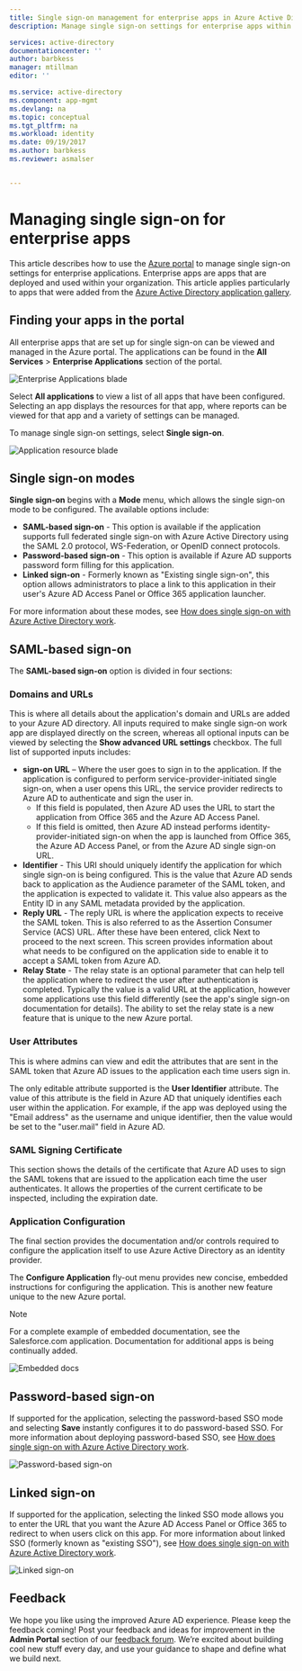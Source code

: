 ```yaml
---
title: Single sign-on management for enterprise apps in Azure Active Directory | Microsoft Docs
description: Manage single sign-on settings for enterprise apps within your organization from Azure Active Directory application gallery

services: active-directory
documentationcenter: ''
author: barbkess
manager: mtillman
editor: ''

ms.service: active-directory
ms.component: app-mgmt
ms.devlang: na
ms.topic: conceptual
ms.tgt_pltfrm: na
ms.workload: identity
ms.date: 09/19/2017
ms.author: barbkess
ms.reviewer: asmalser


---
```

# Managing single sign-on for enterprise apps

This article describes how to use the [Azure portal](https://portal.azure.com) to manage single sign-on settings for enterprise applications. Enterprise apps are apps that are deployed and used within your organization. This article applies particularly to apps that were added from the [Azure Active Directory application gallery](what-is-single-sign-on.md#get-started-with-the-azure-ad-application-gallery). 

## Finding your apps in the portal
All enterprise apps that are set up for single sign-on can be viewed and managed in the Azure portal. The applications can be found in the **All Services** &gt; **Enterprise Applications** section of the portal. 

![Enterprise Applications blade](./media/configure-single-sign-on-portal/enterprise-apps-blade.png)

Select **All applications** to view a list of all apps that have been configured. Selecting an app displays the resources for that app, where reports can be viewed for that app and a variety of settings can be managed.

To manage single sign-on settings, select **Single sign-on**.

![Application resource blade](./media/configure-single-sign-on-portal/enterprise-apps-sso-blade.png)

## Single sign-on modes
**Single sign-on** begins with a **Mode** menu, which allows the single sign-on mode to be configured. The available options include:

* **SAML-based sign-on** - This option is available if the application supports full federated single sign-on with Azure Active Directory using the SAML 2.0 protocol, WS-Federation, or OpenID connect protocols.
* **Password-based sign-on** - This option is available if Azure AD supports password form filling for this application.
* **Linked sign-on** - Formerly known as "Existing single sign-on", this option allows administrators to place a link to this application in their user's Azure AD Access Panel or Office 365 application launcher.

For more information about these modes, see [How does single sign-on with Azure Active Directory work](what-is-single-sign-on.md#how-does-single-sign-on-with-azure-active-directory-work).

## SAML-based sign-on
The **SAML-based sign-on** option is divided in four sections:

### Domains and URLs
This is where all details about the application's domain and URLs are added to your Azure AD directory. All inputs required to make single sign-on work app are displayed directly on the screen, whereas all optional inputs can be viewed by selecting the **Show advanced URL settings** checkbox. The full list of supported inputs includes:

* **sign-on URL** – Where the user goes to sign in to the application. If the application is configured to perform service-provider-initiated single sign-on, when a user opens this URL, the service provider redirects to Azure AD to authenticate and sign the user in. 
  * If this field is populated, then Azure AD uses the URL to start the application from Office 365 and the Azure AD Access Panel.
  * If this field is omitted, then Azure AD instead performs identity-provider-initiated sign-on when the app is launched from Office 365, the Azure AD Access Panel, or from the Azure AD single sign-on URL.
* **Identifier** - This URI should uniquely identify the application for which single sign-on is being configured. This is the value that Azure AD sends back to application as the Audience parameter of the SAML token, and the application is expected to validate it. This value also appears as the Entity ID in any SAML metadata provided by the application.
* **Reply URL** - The reply URL is where the application expects to receive the SAML token. This is also referred to as the Assertion Consumer Service (ACS) URL. After these have been entered, click Next to proceed to the next screen. This screen provides information about what needs to be configured on the application side to enable it to accept a SAML token from Azure AD.
* **Relay State** -  The relay state is an optional parameter that can help tell the application where to redirect the user after authentication is completed. Typically the value is a valid URL at the application, however some applications use this field differently (see the app's single sign-on documentation for details). The ability to set the relay state is a new feature that is unique to the new Azure portal.

### User Attributes
This is where admins can view and edit the attributes that are sent in the SAML token that Azure AD issues to the application each time users sign in.

The only editable attribute supported is the **User Identifier** attribute. The value of this attribute is the field in Azure AD that uniquely identifies each user within the application. For example, if the app was deployed using the "Email address" as the username and unique identifier, then the value would be set to the "user.mail" field in Azure AD.

### SAML Signing Certificate
This section shows the details of the certificate that Azure AD uses to sign the SAML tokens that are issued to the application each time the user authenticates. It allows the properties of the current certificate to be inspected, including the expiration date.

### Application Configuration
The final section provides the documentation and/or controls required to configure the application itself to use Azure Active Directory as an identity provider.

The **Configure Application** fly-out menu provides new concise, embedded instructions for configuring the application. This is another new feature unique to the new Azure portal.

> [!NOTE]
> For a complete example of embedded documentation, see the Salesforce.com application. Documentation for additional apps is being continually added.
> 
> 

![Embedded docs](./media/configure-single-sign-on-portal/enterprise-apps-blade-embedded-docs.png)

## Password-based sign-on
If supported for the application, selecting the password-based SSO mode and selecting **Save** instantly configures it to do password-based SSO. For more information about deploying password-based SSO, see [How does single sign-on with Azure Active Directory work](what-is-single-sign-on.md#how-does-single-sign-on-with-azure-active-directory-work).

![Password-based sign-on](./media/configure-single-sign-on-portal/enterprise-apps-blade-password-sso.png)

## Linked sign-on
If supported for the application, selecting the linked SSO mode allows you to enter the URL that you want the Azure AD Access Panel or Office 365 to redirect to when users click on this app. For more information about linked SSO (formerly known as "existing SSO"), see [How does single sign-on with Azure Active Directory work](what-is-single-sign-on.md#how-does-single-sign-on-with-azure-active-directory-work).

![Linked sign-on](./media/configure-single-sign-on-portal/enterprise-apps-blade-linked-sso.png)

## Feedback

We hope you like using the improved Azure AD experience. Please keep the feedback coming! Post your feedback and ideas for improvement in the **Admin Portal** section of our [feedback forum](https://feedback.azure.com/forums/169401-azure-active-directory/category/162510-admin-portal).  We’re excited about building cool new stuff every day, and use your guidance to shape and define what we build next.


